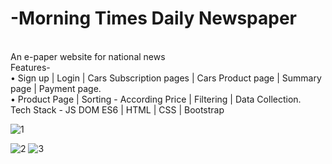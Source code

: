 ﻿# -Morning Times Daily Newspaper
 <br>
 An e-paper website for national news
<br>
 Features-
 <br>
• Sign up | Login | Cars Subscription pages | Cars Product page | Summary page | Payment page.
<br>
• Product Page | Sorting - According Price | Filtering | Data Collection.
<br>
Tech Stack - JS DOM ES6 | HTML | CSS | Bootstrap

![1](https://user-images.githubusercontent.com/107523890/208383645-f811c336-58f3-4971-802b-e3c9221237e4.png)

![2](https://user-images.githubusercontent.com/107523890/208383652-ff290f93-a4e5-48f9-8d72-a4d3e46b45e7.png)
![3](https://user-images.githubusercontent.com/107523890/208383664-f6174204-064c-46f9-8148-1b87e3ce541c.png)
